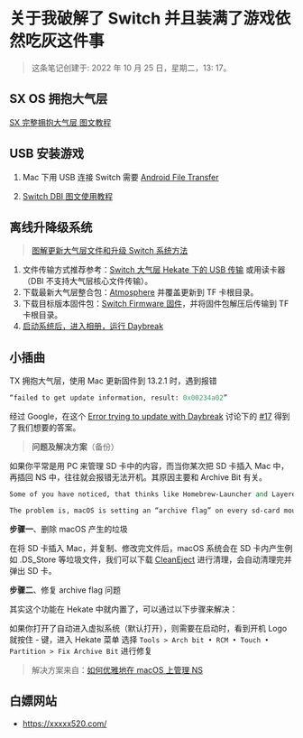 # 关于我破解了 Switch 并且装满了游戏依然吃灰这件事

> 这条笔记创建于: 2022 年 10 月 25 日，星期二，13: 17。

## SX OS 拥抱大气层

[SX 完整拥抱大气层 图文教程](https://shipengliang.com/games/sx-%e5%ae%8c%e6%95%b4%e6%8b%a5%e6%8a%b1%e5%a4%a7%e6%b0%94%e5%b1%82-%e5%9b%be%e6%96%87%e6%95%99%e7%a8%8b.html)

## USB 安装游戏

1. Mac 下用 USB 连接 Switch 需要 [Android File Transfer](https://www.android.com/filetransfer/)

2. [Switch DBI 图文使用教程](https://shipengliang.com/games/switch-dbi-%e5%9b%be%e6%96%87%e4%bd%bf%e7%94%a8%e6%95%99%e7%a8%8b.html)

## 离线升降级系统

> [图解更新大气层文件和升级 Switch 系统方法](http://www.265xh.com/nszhinan/4464.html)

1. 文件传输方式推荐参考：[Switch 大气层 Hekate 下的 USB 传输](https://shipengliang.com/games/switch-%e5%a4%a7%e6%b0%94%e5%b1%82-hekate%e4%b8%8b%e7%9a%84usb%e4%bc%a0%e8%be%93.html) 或用读卡器（DBI 不支持大气层核心文件传输）。
2. 下载最新大气层整合包：[Atmosphere](https://github.com/AK478BB/AK-Atmosphere/releases) 并覆盖更新到 TF 卡根目录。
3. 下载目标版本固件包：[Switch Firmware 固件](https://github.com/THZoria/NX_Firmware/releases)，并将固件包解压后传输到 TF 卡根目录。
4. [启动系统后，进入相册，运行 Daybreak](https://shipengliang.com/games/switch-%e5%a4%a7%e6%b0%94%e5%b1%82-atmosphere-%e5%a6%82%e4%bd%95%e7%a6%bb%e7%ba%bf%e5%8d%87%e7%ba%a7%e7%b3%bb%e7%bb%9f.html)

## 小插曲

TX 拥抱大气层，使用 Mac 更新固件到 13.2.1 时，遇到报错

```perl
“failed to get update information, result: 0x00234a02”
```

经过 Google，在这个 [Error trying to update with Daybreak](https://gbatemp.net/threads/error-trying-to-update-with-daybreak.579036/) 讨论下的 [#17](https://gbatemp.net/threads/error-trying-to-update-with-daybreak.579036/#post-9299632) 得到了我们想要的答案。

> **问题及解决方案**（备份）

如果你平常是用 PC 来管理 SD 卡中的内容，而当你某次把 SD 卡插入 Mac 中，再插回 NS 中，往往就会报错无法开机。其原因主要和 Archive Bit 有关。

```perl
Some of you have noticed, that thinks like Homebrew-Launcher and LayeredFS-Injects aren’t working as expected when using macOS for SD-Card-Management.

The problem is, macOS is setting an “archive flag” on every sd-card mounted and the switch won’t read that folders.
```

**步骤一**、删除 macOS 产生的垃圾

在将 SD 卡插入 Mac，并复制、修改完文件后，macOS 系统会在 SD 卡内产生例如 .DS_Store 等垃圾文件，我们可以下载 [CleanEject](https://www.javawa.nl/cleaneject_en.html) 进行清理，会自动清理完并弹出 SD 卡。

**步骤二**、修复 archive flag 问题

其实这个功能在 Hekate 中就内置了，可以通过以下步骤来解决：

如果你打开了自动进入虚拟系统（默认打开），则需要在启动时，看到开机 Logo 就按住 - 键，进入 Hekate 菜单
选择 `Tools > Arch bit • RCM • Touch • Partition > Fix Archive Bit` 进行修复

> 解决方案来自：[如何优雅地在 macOS 上管理 NS](https://blog.dov.moe/posts/52726/)

## 白嫖网站

- <https://xxxxx520.com/>

<!-- ## 模拟器 -->
<!-- TODO -->
